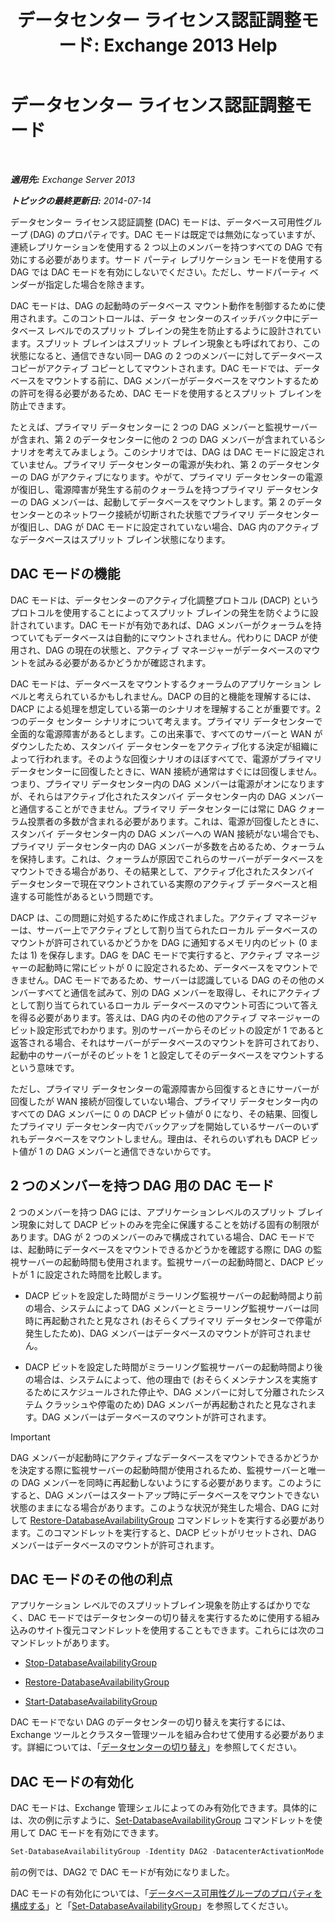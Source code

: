 ﻿---
title: 'データセンター ライセンス認証調整モード: Exchange 2013 Help'
TOCTitle: データセンター ライセンス認証調整モード
ms:assetid: 57e4bf22-eeae-42a5-beb3-d68d06489592
ms:mtpsurl: https://technet.microsoft.com/ja-jp/library/Dd979790(v=EXCHG.150)
ms:contentKeyID: 48269523
ms.date: 05/23/2018
mtps_version: v=EXCHG.150
ms.translationtype: MT
---

# データセンター ライセンス認証調整モード

 

_**適用先:** Exchange Server 2013_

_**トピックの最終更新日:** 2014-07-14_

データセンター ライセンス認証調整 (DAC) モードは、データベース可用性グループ (DAG) のプロパティです。DAC モードは既定では無効になっていますが、連続レプリケーションを使用する 2 つ以上のメンバーを持つすべての DAG で有効にする必要があります。サード パーティ レプリケーション モードを使用する DAG では DAC モードを有効にしないでください。ただし、サードパーティ ベンダーが指定した場合を除きます。

DAC モードは、DAG の起動時のデータベース マウント動作を制御するために使用されます。このコントロールは、データ センターのスイッチバック中にデータベース レベルでのスプリット ブレインの発生を防止するように設計されています。スプリット ブレインはスプリット ブレイン現象とも呼ばれており、この状態になると、通信できない同一 DAG の 2 つのメンバーに対してデータベース コピーがアクティブ コピーとしてマウントされます。DAC モードでは、データベースをマウントする前に、DAG メンバーがデータベースをマウントするための許可を得る必要があるため、DAC モードを使用するとスプリット ブレインを防止できます。

たとえば、プライマリ データセンターに 2 つの DAG メンバーと監視サーバーが含まれ、第 2 のデータセンターに他の 2 つの DAG メンバーが含まれているシナリオを考えてみましょう。このシナリオでは、DAG は DAC モードに設定されていません。プライマリ データセンターの電源が失われ、第 2 のデータセンターの DAG がアクティブになります。やがて、プライマリ データセンターの電源が復旧し、電源障害が発生する前のクォーラムを持つプライマリ データセンターの DAG メンバーは、起動してデータベースをマウントします。第 2 のデータセンターとのネットワーク接続が切断された状態でプライマリ データセンターが復旧し、DAG が DAC モードに設定されていない場合、DAG 内のアクティブなデータベースはスプリット ブレイン状態になります。

## DAC モードの機能

DAC モードは、データセンターのアクティブ化調整プロトコル (DACP) というプロトコルを使用することによってスプリット ブレインの発生を防ぐように設計されています。DAC モードが有効であれば、DAG メンバーがクォーラムを持つていてもデータベースは自動的にマウントされません。代わりに DACP が使用され、DAG の現在の状態と、アクティブ マネージャーがデータベースのマウントを試みる必要があるかどうかが確認されます。

DAC モードは、データベースをマウントするクォーラムのアプリケーション レベルと考えられているかもしれません。DACP の目的と機能を理解するには、DACP による処理を想定している第一のシナリオを理解することが重要です。2 つのデータ センター シナリオについて考えます。プライマリ データセンターで全面的な電源障害があるとします。この出来事で、すべてのサーバーと WAN がダウンしたため、スタンバイ データセンターをアクティブ化する決定が組織によって行われます。そのような回復シナリオのほぼすべてで、電源がプライマリ データセンターに回復したときに、WAN 接続が通常はすぐには回復しません。つまり、プライマリ データセンター内の DAG メンバーは電源がオンになりますが、それらはアクティブ化されたスタンバイ データセンター内の DAG メンバーと通信することができません。プライマリ データセンターには常に DAG クォーラム投票者の多数が含まれる必要があります。これは、電源が回復したときに、スタンバイ データセンター内の DAG メンバーへの WAN 接続がない場合でも、プライマリ データセンター内の DAG メンバーが多数を占めるため、クォーラムを保持します。これは、クォーラムが原因でこれらのサーバーがデータベースをマウントできる場合があり、その結果として、アクティブ化されたスタンバイ データセンターで現在マウントされている実際のアクティブ データベースと相違する可能性があるという問題です。

DACP は、この問題に対処するために作成されました。アクティブ マネージャーは、サーバー上でアクティブとして割り当てられたローカル データベースのマウントが許可されているかどうかを DAG に通知するメモリ内のビット (0 または 1) を保存します。DAG を DAC モードで実行すると、アクティブ マネージャーの起動時に常にビットが 0 に設定されるため、データベースをマウントできません。DAC モードであるため、サーバーは認識している DAG のその他のメンバーすべてと通信を試みて、別の DAG メンバーを取得し、それにアクティブとして割り当てられているローカル データベースのマウント可否について答えを得る必要があります。答えは、DAG 内のその他のアクティブ マネージャーのビット設定形式でわかります。別のサーバーからそのビットの設定が 1 であると返答される場合、それはサーバーがデータベースのマウントを許可されており、起動中のサーバーがそのビットを 1 と設定してそのデータベースをマウントするという意味です。

ただし、プライマリ データセンターの電源障害から回復するときにサーバーが回復したが WAN 接続が回復していない場合、プライマリ データセンター内のすべての DAG メンバーに 0 の DACP ビット値が 0 になり、その結果、回復したプライマリ データセンター内でバックアップを開始しているサーバーのいずれもデータベースをマウントしません。理由は、それらのいずれも DACP ビット値が 1 の DAG メンバーと通信できないからです。

## 2 つのメンバーを持つ DAG 用の DAC モード

2 つのメンバーを持つ DAG には、アプリケーションレベルのスプリット ブレイン現象に対して DACP ビットのみを完全に保護することを妨げる固有の制限があります。DAG が 2 つのメンバーのみで構成されている場合、DAC モードでは、起動時にデータベースをマウントできるかどうかを確認する際に DAG の監視サーバーの起動時間も使用されます。監視サーバーの起動時間と、DACP ビットが 1 に設定された時間を比較します。

  - DACP ビットを設定した時間がミラーリング監視サーバーの起動時間より前の場合、システムによって DAG メンバーとミラーリング監視サーバーは同時に再起動されたと見なされ (おそらくプライマリ データセンターで停電が発生したため)、DAG メンバーはデータベースのマウントが許可されません。

  - DACP ビットを設定した時間がミラーリング監視サーバーの起動時間より後の場合は、システムによって、他の理由で (おそらくメンテナンスを実施するためにスケジュールされた停止や、DAG メンバーに対して分離されたシステム クラッシュや停電のため) DAG メンバーが再起動されたと見なされます。DAG メンバーはデータベースのマウントが許可されます。


> [!IMPORTANT]
> DAG メンバーが起動時にアクティブなデータベースをマウントできるかどうかを決定する際に監視サーバーの起動時間が使用されるため、監視サーバーと唯一の DAG メンバーを同時に再起動しないようにする必要があります。このようにすると、DAG メンバーはスタートアップ時にデータベースをマウントできない状態のままになる場合があります。このような状況が発生した場合、DAG に対して <A href="https://technet.microsoft.com/ja-jp/library/dd351169(v=exchg.150)">Restore-DatabaseAvailabilityGroup</A> コマンドレットを実行する必要があります。このコマンドレットを実行すると、DACP ビットがリセットされ、DAG メンバーはデータベースのマウントが許可されます。



## DAC モードのその他の利点

アプリケーション レベルでのスプリットブレイン現象を防止するばかりでなく、DAC モードではデータセンターの切り替えを実行するために使用する組み込みのサイト復元コマンドレットを使用することもできます。これらには次のコマンドレットがあります。

  - [Stop-DatabaseAvailabilityGroup](https://technet.microsoft.com/ja-jp/library/dd335133\(v=exchg.150\))

  - [Restore-DatabaseAvailabilityGroup](https://technet.microsoft.com/ja-jp/library/dd351169\(v=exchg.150\))

  - [Start-DatabaseAvailabilityGroup](https://technet.microsoft.com/ja-jp/library/dd335076\(v=exchg.150\))

DAC モードでない DAG のデータセンターの切り替えを実行するには、Exchange ツールとクラスター管理ツールを組み合わせて使用する必要があります。詳細については、「[データセンターの切り替え](datacenter-switchovers-exchange-2013-help.md)」を参照してください。

## DAC モードの有効化

DAC モードは、Exchange 管理シェルによってのみ有効化できます。具体的には、次の例に示すように、[Set-DatabaseAvailabilityGroup](https://technet.microsoft.com/ja-jp/library/dd297934\(v=exchg.150\)) コマンドレットを使用して DAC モードを有効にできます。

```powershell
Set-DatabaseAvailabilityGroup -Identity DAG2 -DatacenterActivationMode DagOnly
```

前の例では、DAG2 で DAC モードが有効になりました。

DAC モードの有効化については、「[データベース可用性グループのプロパティを構成する](configure-database-availability-group-properties-exchange-2013-help.md)」と「[Set-DatabaseAvailabilityGroup](https://technet.microsoft.com/ja-jp/library/dd297934\(v=exchg.150\))」を参照してください。

